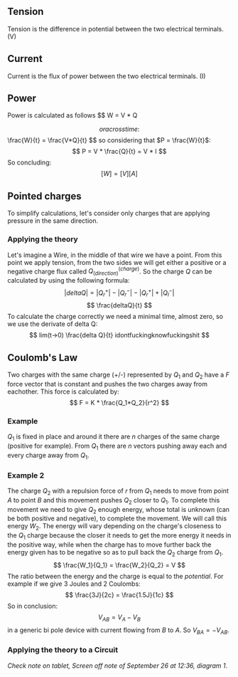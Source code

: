 ## Tension
Tension is the difference in potential between the two electrical terminals. (V)
## Current
Current is the flux of power between the two electrical terminals. (I)
## Power
Power is calculated as follows
$$
W = V * Q

$$
or across time:
$$
\frac{W}{t} = \frac{V*Q}{t}
$$
so considering that $P = \frac{W}{t}$:
$$
P = V * \frac{Q}{t} = V * I
$$
So concluding:
$$
[W] = [V][A]
$$
## Pointed charges
To simplify calculations, let's consider only charges that are applying pressure in the same direction.
### Applying the theory
Let's imagine a Wire, in the middle of that wire we have a point. From this point we apply tension, from the two sides we will get either a positive or a negative charge flux called $Q_(direction)^(charge)$.
So the charge *Q* can be calculated by using the following formula:
$$
|delta Q| = |Q_r^+| - |Q_r^-| - |Q_r^+| + |Q_l^-|
$$
$$
\frac{deltaQ}{t}
$$
To calculate the charge correctly we need a minimal time, almost zero, so we use the derivate of delta Q:
$$
lim(t->0) \frac{delta Q}{t} idontfuckingknowfuckingshit
$$
## Coulomb's Law
Two charges with the same charge (+/-) represented by $Q_1$ and $Q_2$ have a $F$ force vector that is constant and pushes the two charges away from eachother.
This force is calculated by:
$$
F = K * \frac{Q_1*Q_2}{r^2}
$$
### Example
$Q_1$ is fixed in place and around it there are $n$ charges of the same charge (positive for example). From $Q_1$ there are $n$ vectors pushing away each and every charge away from $Q_1$.
### Example 2
The charge $Q_2$ with a repulsion force of $r$ from $Q_1$ needs to move from point $A$ to point $B$ and this movement pushes $Q_2$ closer to $Q_1$. To complete this movement we need to give $Q_2$ enough energy, whose total is unknown (can be both positive and negative), to complete the movement. We will call this energy $W_2$. The energy will vary depending on the charge's closeness to the $Q_1$ charge because the closer it needs to get the more energy it needs in the positive way, while when the charge has to move further back the energy given has to be negative so as to pull back the $Q_2$ charge from $Q_1$.
$$
\frac{W_1}{Q_1} = \frac{W_2}{Q_2} = V
$$
The ratio between the energy and the charge is equal to the *potential*. 
For example if we give 3 Joules and  2 Coulombs:
$$
\frac{3J}{2c} = \frac{1.5J}{1c}
$$
So in conclusion:
$$
V_{AB}=V_A-V_B
$$
in a generic bi pole device with current flowing from $B$ to $A$. So $V_{BA}=-V_{AB}$.

### Applying the theory to a Circuit
*Check note on tablet, Screen off note of September 26 at 12:36, diagram 1*. 